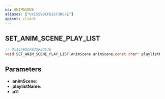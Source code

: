 ```yaml
---
ns: ANIMSCENE
aliases: ["0x15598CFB25F3DC7E"]
apiset: client
---
```

## SET_ANIM_SCENE_PLAY_LIST

```c
// 0x15598CFB25F3DC7E
void SET_ANIM_SCENE_PLAY_LIST(AnimScene animScene,const char* playlistName,BOOL p2);
```


## Parameters
* **animScene**:
* **playlistName**:
* **p2**: